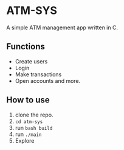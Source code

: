 # ATM-SYS
A simple ATM management app written in C.
## Functions
- Create users
- Login
- Make transactions
- Open accounts
and more.
## How to use
1. clone the repo.
2. `cd atm-sys`
3. run `bash build`
4. run `./main`
5. Explore
